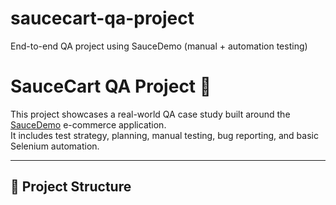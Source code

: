 # saucecart-qa-project
End-to-end QA project using SauceDemo (manual + automation testing)

# SauceCart QA Project 🛒

This project showcases a real-world QA case study built around the [SauceDemo](https://www.saucedemo.com/) e-commerce application.  
It includes test strategy, planning, manual testing, bug reporting, and basic Selenium automation.

---

## 📁 Project Structure


